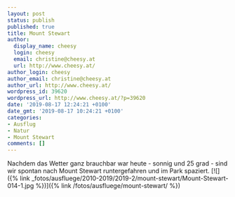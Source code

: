 ```yaml
---
layout: post
status: publish
published: true
title: Mount Stewart
author:
  display_name: cheesy
  login: cheesy
  email: christine@cheesy.at
  url: http://www.cheesy.at/
author_login: cheesy
author_email: christine@cheesy.at
author_url: http://www.cheesy.at/
wordpress_id: 39620
wordpress_url: http://www.cheesy.at/?p=39620
date: '2019-08-17 12:24:21 +0100'
date_gmt: '2019-08-17 10:24:21 +0100'
categories:
- Ausflug
- Natur
- Mount Stewart
comments: []
---
```

Nachdem das Wetter ganz brauchbar war heute - sonnig und 25 grad - sind wir spontan nach Mount Stewart runtergefahren und im Park spaziert.
[![]({% link _fotos/ausfluege/2010-2019/2019-2/mount-stewart/Mount-Stewart-014-1.jpg %})]({% link /fotos/ausfluege/mount-stewart/ %})
